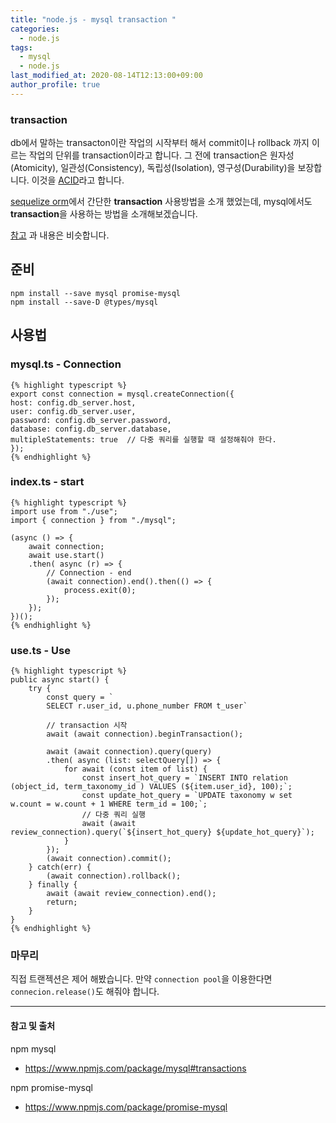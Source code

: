 ```yaml
---
title: "node.js - mysql transaction "
categories: 
  - node.js
tags:
  - mysql
  - node.js
last_modified_at: 2020-08-14T12:13:00+09:00
author_profile: true
---
```

### transaction

db에서 말하는 transacton이란 작업의 시작부터 해서 commit이나 rollback 까지 이르는 작업의 단위를 transaction이라고 합니다.
그 전에 transaction은 원자성(Atomicity), 일관성(Consistency), 독립성(Isolation), 영구성(Durability)을 보장합니다.
이것을 [ACID](https://ko.wikipedia.org/wiki/ACID)라고 합니다. 

[sequelize orm](https://zlcjfalsvk.github.io/node.js/sequelize/)에서 간단한 **transaction** 사용방법을 소개 했었는데, mysql에서도 **transaction**을 사용하는 방법을 소개해보겠습니다.

[참고](https://zlcjfalsvk.github.io/node.js/mysql/) 과 내용은 비슷합니다.

## 준비

    npm install --save mysql promise-mysql
    npm install --save-D @types/mysql

## 사용법

### mysql.ts - Connection

    {% highlight typescript %}
    export const connection = mysql.createConnection({
    host: config.db_server.host,
    user: config.db_server.user,
    password: config.db_server.password,
    database: config.db_server.database,
    multipleStatements: true  // 다중 쿼리를 실행할 때 설정해줘야 한다.
    });
    {% endhighlight %}

### index.ts - start

    {% highlight typescript %}
    import use from "./use";
    import { connection } from "./mysql";

    (async () => {
        await connection;
        await use.start()
        .then( async (r) => {
            // Connection - end
            (await connection).end().then(() => {
                process.exit(0);
            });
        });
    })();
    {% endhighlight %}

### use.ts - Use

    {% highlight typescript %}
    public async start() {
        try {
            const query = `
            SELECT r.user_id, u.phone_number FROM t_user`

            // transaction 시작
            await (await connection).beginTransaction();

            await (await connection).query(query)
            .then( async (list: selectQuery[]) => {
                for await (const item of list) { 
                    const insert_hot_query = `INSERT INTO relation (object_id, term_taxonomy_id ) VALUES (${item.user_id}, 100);`;
                    const update_hot_query = `UPDATE taxonomy w set w.count = w.count + 1 WHERE term_id = 100;`;     
                    // 다중 쿼리 실행         
                    await (await review_connection).query(`${insert_hot_query} ${update_hot_query}`);
                }
            });
            (await connection).commit();            
        } catch(err) {
            (await connection).rollback();
        } finally {
            await (await review_connection).end();
            return;
        }
    }
    {% endhighlight %}

### 마무리

직접 트랜젝션은 제어 해봤습니다. 만약 `connection pool`을 이용한다면 `connecion.release()`도 해줘야 합니다.


---
#### 참고 및 출처

npm mysql
- <https://www.npmjs.com/package/mysql#transactions>

npm promise-mysql
- <https://www.npmjs.com/package/promise-mysql>